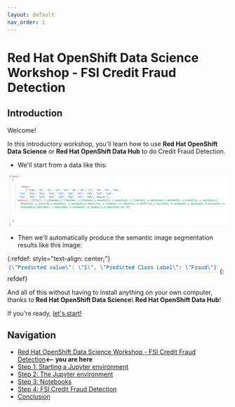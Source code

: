 ```yaml
---
layout: default
nav_order: 1
---
```


# Red Hat OpenShift Data Science Workshop - FSI Credit Fraud Detection

## Introduction

Welcome!

In this introductory workshop, you'll learn how to use **Red Hat OpenShift Data Science** or **Red Hat OpenShift Data Hub** to do Credit Fraud Detection.

* We'll start from a data like this:


![alt text](./assets/img/sample.png "PCA transformed credit data")


* Then we'll automatically produce the semantic image segmentation results like this image:

{:refdef: style="text-align: center;"}
![alt text](./assets/img/prediction_result.png "Make a decision based on the input data")
{: refdef}


And all of this without having to install anything on your own computer, thanks to **Red Hat OpenShift Data Science**\ **Red Hat OpenShift Data Hub**!

If you're ready,  [let's start!](step1.md)

## Navigation

<!-- startnav -->
* [Red Hat OpenShift Data Science Workshop - FSI Credit Fraud Detection](index.md)**<-- you are here**
* [Step 1: Starting a Jupyter environment](step1.md)
* [Step 2: The Jupyter environment](step2.md)
* [Step 3: Notebooks](step3.md)
* [Step 4: FSI Credit Fraud Detection](step4.md)
* [Conclusion](step8.md)
<!-- endnav -->
